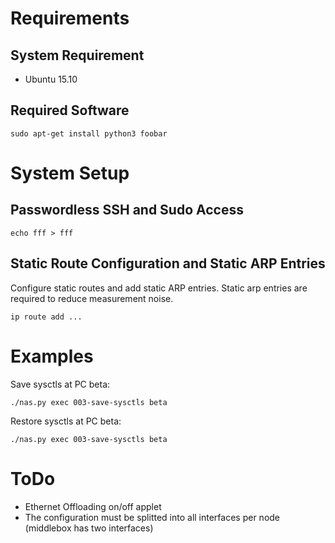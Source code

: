 
# Requirements #

## System Requirement ##

* Ubuntu 15.10

## Required Software ##

```
sudo apt-get install python3 foobar
```

# System Setup #

## Passwordless SSH and Sudo Access #

```
echo fff > fff
```

## Static Route Configuration and Static ARP Entries #

Configure static routes and add static ARP entries. Static
arp entries are required to reduce measurement noise.

```
ip route add ...
```

# Examples #


Save sysctls at PC beta:

```
./nas.py exec 003-save-sysctls beta
```


Restore sysctls at PC beta:

```
./nas.py exec 003-save-sysctls beta
```

# ToDo #

* Ethernet Offloading on/off applet
* The configuration must be splitted into all interfaces per node (middlebox has two interfaces)
